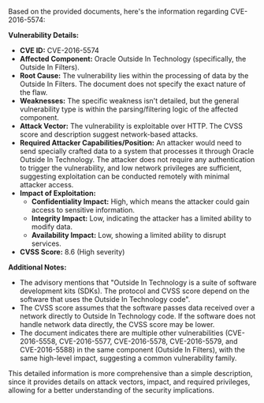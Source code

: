 Based on the provided documents, here's the information regarding CVE-2016-5574:

**Vulnerability Details:**

*   **CVE ID:** CVE-2016-5574
*   **Affected Component:** Oracle Outside In Technology (specifically, the Outside In Filters).
*   **Root Cause:** The vulnerability lies within the processing of data by the Outside In Filters. The document does not specify the exact nature of the flaw.
*  **Weaknesses:**  The specific weakness isn't detailed, but the general vulnerability type is within the parsing/filtering logic of the affected component.
*   **Attack Vector:** The vulnerability is exploitable over HTTP. The CVSS score and description suggest network-based attacks.
*   **Required Attacker Capabilities/Position:** An attacker would need to send specially crafted data to a system that processes it through Oracle Outside In Technology. The attacker does not require any authentication to trigger the vulnerability, and low network privileges are sufficient, suggesting exploitation can be conducted remotely with minimal attacker access.
*   **Impact of Exploitation:**
    *   **Confidentiality Impact:** High, which means the attacker could gain access to sensitive information.
    *   **Integrity Impact:** Low, indicating the attacker has a limited ability to modify data.
    *   **Availability Impact:** Low, showing a limited ability to disrupt services.
*   **CVSS Score:** 8.6 (High severity)

**Additional Notes:**

*   The advisory mentions that "Outside In Technology is a suite of software development kits (SDKs). The protocol and CVSS score depend on the software that uses the Outside In Technology code".
*   The CVSS score assumes that the software passes data received over a network directly to Outside In Technology code. If the software does not handle network data directly, the CVSS score may be lower.
*   The document indicates there are multiple other vulnerabilities (CVE-2016-5558, CVE-2016-5577, CVE-2016-5578, CVE-2016-5579, and CVE-2016-5588) in the same component (Outside In Filters), with the same high-level impact, suggesting a common vulnerability family.

This detailed information is more comprehensive than a simple description, since it provides details on attack vectors, impact, and required privileges, allowing for a better understanding of the security implications.